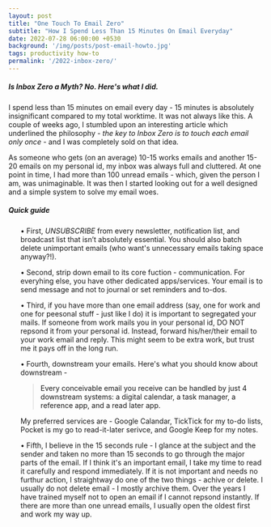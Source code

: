 ```yaml
---
layout: post
title: "One Touch To Email Zero"
subtitle: "How I Spend Less Than 15 Minutes On Email Everyday"
date: 2022-07-28 06:00:00 +0530
background: '/img/posts/post-email-howto.jpg'
tags: productivity how-to
permalink: '/2022-inbox-zero/'
---
```


<h5 class="western">Is Inbox Zero a Myth? No. Here's what I did.</h5>

<p class="text-justify">I spend less than 15 minutes on email every day - 15 minutes is absolutely insignificant compared to my total worktime. It was not always like this. A couple of weeks ago, I stumbled upon an interesting <a href="https://fortelabs.co/blog/one-touch-to-inbox-zero/" target="_blank" rel="noopener" style="text-decoration:none">article</a> which underlined the philosophy - <i>the key to Inbox Zero is to touch each email only once</i> - and I was completely sold on that idea.</p>

<p class="text-justify">As someone who gets (on an average) 10-15 works emails and another 15-20 emails on my personal id, my inbox was always full and cluttered. At one point in time, I had more than 100 unread emails - which, given the person I am, was unimaginable. It was then I started looking out for a well designed and a simple system to solve my email woes.</p>

<h5 class="western">Quick guide</h5>

<p> <ul class="text-justify">• First, <em>UNSUBSCRIBE</em> from every newsletter, notification list, and broadcast list that isn’t absolutely essential. You should also batch delete unimportant emails (who want's unnecessary emails taking space anyway?!).</ul></p> 

<ul class="text-justify">• Second, strip down email to its core fuction - communication. For everyhing else, you have other dedicated apps/services. Your email is to send message and not to journal or set reminders and to-dos.</ul>

<ul class="text-justify">• Third, if you have more than one email address (say, one for work and one for peesonal stuff - just like I do) it is important to segregated your mails. If someone from work mails you in your personal id, DO NOT repsond it from your personal id. Instead, forward his/her/their email to your work email and reply. This might seem to be extra work, but trust me it pays off in the long run.</ul>

<ul class="text-justify">• Fourth, downstream your emails. Here's what you should know about downstream -</ul> 
<ul><blockquote class="blockquote"><a href="https://fortelabs.co/blog/one-touch-to-inbox-zero/" target="_blank" rel="noopener" style="text-decoration:none">Every conceivable email you receive can be handled by just 4 downstream systems: a digital calendar, a task manager, a reference app, and a read later app.</a></blockquote></ul>
<ul>My preferred services are - <a href="https://calendar.google.com/" target="_blank" rel="noopener" style="text-decoration:none">Google Calandar</a>, <a href="https://ticktick.com/" target="_blank" rel="noopener" style="text-decoration:none">TickTick</a> for my to-do lists, <a href="https://getpocket.com/" target="_blank" rel="noopener" style="text-decoration:none">Pocket</a> is my go to read-it-later serivce, and <a href="https://keep.google.com/" target="_blank" rel="noopener" style="text-decoration:none">Google Keep</a> for my notes. </ul>

<ul class="text-justify">• Fifth, I believe in the 15 seconds rule - I glance at the subject and the sender and taken no more than 15 seconds to go through the major parts of the email. If I think it's an important email, I take my time to read it carefully and respond immediately. If it is not important and needs no furthur action, I straightway do one of the two things - achive or delete. I usually do not delete email - I mostly archive them. Over the years I have trained myself not to open an email if I cannot repsond instantly. If there are more than one unread emails, I usually open the oldest first and work my way up.</ul>
